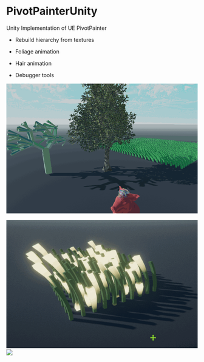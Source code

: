 # PivotPainterUnity

Unity Implementation of UE PivotPainter

* Rebuild hierarchy from textures

* Foliage animation

* Hair animation

* Debugger tools

![](https://github.com/fancyzero/UnityPivotPainter/blob/main/Images/Demo.gif)

![](https://github.com/fancyzero/Misc/blob/771c5833163fbe8a749cec3736f5da426cbd527e/StrangeGrass.gif)
![](https://github.com/fancyzero/Misc/blob/ebc6013cb0b17a00d13c13b1a65e8f8ff60dbced/StrangeGrass2.gif)
